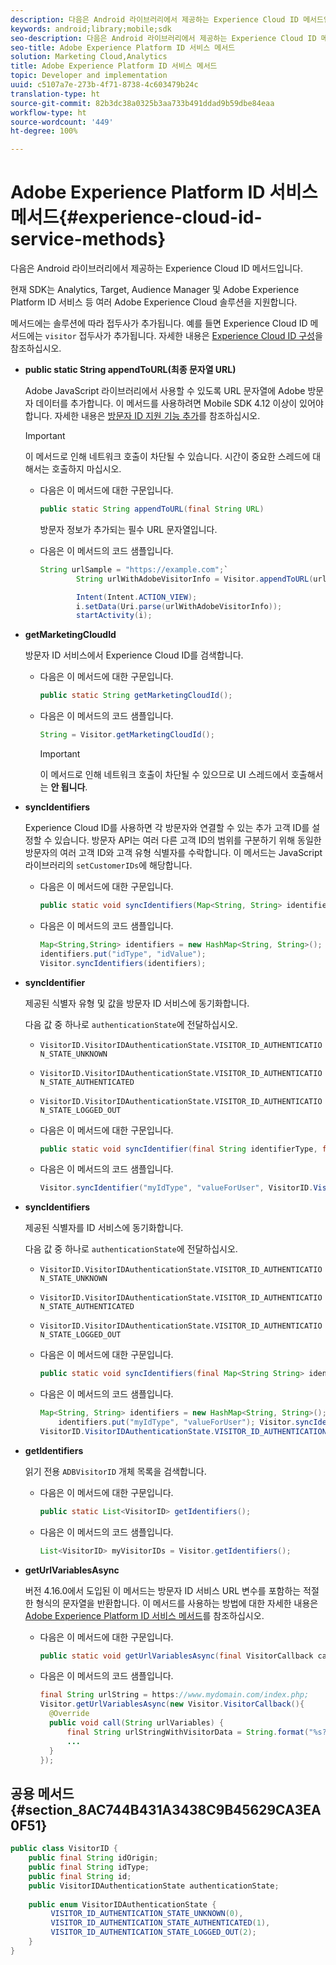 ```yaml
---
description: 다음은 Android 라이브러리에서 제공하는 Experience Cloud ID 메서드입니다.
keywords: android;library;mobile;sdk
seo-description: 다음은 Android 라이브러리에서 제공하는 Experience Cloud ID 메서드입니다.
seo-title: Adobe Experience Platform ID 서비스 메서드
solution: Marketing Cloud,Analytics
title: Adobe Experience Platform ID 서비스 메서드
topic: Developer and implementation
uuid: c5107a7e-273b-4f71-8738-4c603479b24c
translation-type: ht
source-git-commit: 82b3dc38a0325b3aa733b491ddad9b59dbe84eaa
workflow-type: ht
source-wordcount: '449'
ht-degree: 100%

---
```



# Adobe Experience Platform ID 서비스 메서드{#experience-cloud-id-service-methods}

다음은 Android 라이브러리에서 제공하는 Experience Cloud ID 메서드입니다.

현재 SDK는 Analytics, Target, Audience Manager 및 Adobe Experience Platform ID 서비스 등 여러 Adobe Experience Cloud 솔루션을 지원합니다.

메서드에는 솔루션에 따라 접두사가 추가됩니다. 예를 들면 Experience Cloud ID 메서드에는 `visitor` 접두사가 추가됩니다. 자세한 내용은 [Experience Cloud ID 구성](/help/android/c-marketing-cloud/mcvid.md)을 참조하십시오.

* **public static String appendToURL(최종 문자열 URL)**

   Adobe JavaScript 라이브러리에서 사용할 수 있도록 URL 문자열에 Adobe 방문자 데이터를 추가합니다. 이 메서드를 사용하려면 Mobile SDK 4.12 이상이 있어야 합니다. 자세한 내용은 [방문자 ID 지원 기능 추가](https://docs.adobe.com/content/help/ko-KR/id-service/using/id-service-api/methods/appendvisitorid.html)를 참조하십시오.

   >[!IMPORTANT]
   >
   >이 메서드로 인해 네트워크 호출이 차단될 수 있습니다. 시간이 중요한 스레드에 대해서는 호출하지 마십시오.

   * 다음은 이 메서드에 대한 구문입니다.

      ```java
      public static String appendToURL(final String URL) 
      ```

      방문자 정보가 추가되는 필수 URL 문자열입니다.

   * 다음은 이 메서드의 코드 샘플입니다.

      ```java
      String urlSample = "https://example.com";`
              String urlWithAdobeVisitorInfo = Visitor.appendToURL(urlSample);
      
              Intent(Intent.ACTION_VIEW);
              i.setData(Uri.parse(urlWithAdobeVisitorInfo));
              startActivity(i);
      ```

* **getMarketingCloudId**

   방문자 ID 서비스에서 Experience Cloud ID를 검색합니다.

   * 다음은 이 메서드에 대한 구문입니다.

      ```java
      public static String getMarketingCloudId(); 
      ```

   * 다음은 이 메서드의 코드 샘플입니다.

      ```java
      String = Visitor.getMarketingCloudId();
      ```

      >[!IMPORTANT]
      >
      >이 메서드로 인해 네트워크 호출이 차단될 수 있으므로 UI 스레드에서 호출해서는 **안 됩니다**.

* **syncIdentifiers**

   Experience Cloud ID를 사용하면 각 방문자와 연결할 수 있는 추가 고객 ID를 설정할 수 있습니다. 방문자 API는 여러 다른 고객 ID의 범위를 구분하기 위해 동일한 방문자의 여러 고객 ID와 고객 유형 식별자를 수락합니다. 이 메서드는 JavaScript 라이브러리의 `setCustomerIDs`에 해당합니다.

   * 다음은 이 메서드에 대한 구문입니다.

      ```java
      public static void syncIdentifiers(Map<String, String> identifiers); 
      ```

   * 다음은 이 메서드의 코드 샘플입니다.

      ```java
      Map<String,String> identifiers = new HashMap<String, String>();
      identifiers.put("idType", "idValue");
      Visitor.syncIdentifiers(identifiers);
      ```

* **syncIdentifier**

   제공된 식별자 유형 및 값을 방문자 ID 서비스에 동기화합니다.

   다음 값 중 하나로 `authenticationState`에 전달하십시오.

   * `VisitorID.VisitorIDAuthenticationState.VISITOR_ID_AUTHENTICATION_STATE_UNKNOWN`
   * `VisitorID.VisitorIDAuthenticationState.VISITOR_ID_AUTHENTICATION_STATE_AUTHENTICATED`
   * `VisitorID.VisitorIDAuthenticationState.VISITOR_ID_AUTHENTICATION_STATE_LOGGED_OUT`

   * 다음은 이 메서드에 대한 구문입니다.

      ```java
      public static void syncIdentifier(final String identifierType, final String identifier, final VisitorID.VisitorIDAuthenticationState authenticationState);
      ```

   * 다음은 이 메서드의 코드 샘플입니다.

      ```java
      Visitor.syncIdentifier("myIdType", "valueForUser", VisitorID.VisitorIDAuthenticationState.VISITOR_ID_AUTHENTICATION_STATE_LOGGED_OUT);
      ```

* **syncIdentifiers**

   제공된 식별자를 ID 서비스에 동기화합니다.

   다음 값 중 하나로 `authenticationState`에 전달하십시오.
   * `VisitorID.VisitorIDAuthenticationState.VISITOR_ID_AUTHENTICATION_STATE_UNKNOWN`
   * `VisitorID.VisitorIDAuthenticationState.VISITOR_ID_AUTHENTICATION_STATE_AUTHENTICATED`
   * `VisitorID.VisitorIDAuthenticationState.VISITOR_ID_AUTHENTICATION_STATE_LOGGED_OUT`

   * 다음은 이 메서드에 대한 구문입니다.

      ```java
      public static void syncIdentifiers(final Map<String String> identifiers, final VisitorID.VisitorIDAuthenticationState authenticationState);
      ```

   * 다음은 이 메서드의 코드 샘플입니다.

      ```java
      Map<String, String> identifiers = new HashMap<String, String>();
          identifiers.put("myIdType", "valueForUser"); Visitor.syncIdentifiers(identifiers,
      VisitorID.VisitorIDAuthenticationState.VISITOR_ID_AUTHENTICATION_STATE_AUTHENTICATED); 
      ```

* **getIdentifiers**

   읽기 전용 `ADBVisitorID` 개체 목록을 검색합니다.

   * 다음은 이 메서드에 대한 구문입니다.

      ```java
      public static List<VisitorID> getIdentifiers(); 
      ```

   * 다음은 이 메서드의 코드 샘플입니다.

      ```java
      List<VisitorID> myVisitorIDs = Visitor.getIdentifiers(); 
      ```

* **getUrlVariablesAsync**

   버전 4.16.0에서 도입된 이 메서드는 방문자 ID 서비스 URL 변수를 포함하는 적절한 형식의 문자열을 반환합니다. 이 메서드를 사용하는 방법에 대한 자세한 내용은 [Adobe Experience Platform ID 서비스 메서드](/help/android/reference/hybrid-app.md)를 참조하십시오.

   * 다음은 이 메서드에 대한 구문입니다.

      ```java
      public static void getUrlVariablesAsync(final VisitorCallback callback);
      ```

   * 다음은 이 메서드의 코드 샘플입니다.

      ```java
      final String urlString = https://www.mydomain.com/index.php; 
      Visitor.getUrlVariablesAsync(new Visitor.VisitorCallback(){ 
        @Override 
        public void call(String urlVariables) { 
            final String urlStringWithVisitorData = String.format("%s?%s", urlString, urlVariables); 
            ...
        } 
      });
      ```

## 공용 메서드 {#section_8AC744B431A3438C9B45629CA3EA0F51}

```java
public class VisitorID { 
    public final String idOrigin; 
    public final String idType; 
    public final String id; 
    public VisitorIDAuthenticationState authenticationState; 
 
    public enum VisitorIDAuthenticationState { 
         VISITOR_ID_AUTHENTICATION_STATE_UNKNOWN(0), 
         VISITOR_ID_AUTHENTICATION_STATE_AUTHENTICATED(1), 
         VISITOR_ID_AUTHENTICATION_STATE_LOGGED_OUT(2); 
    } 
}
```
